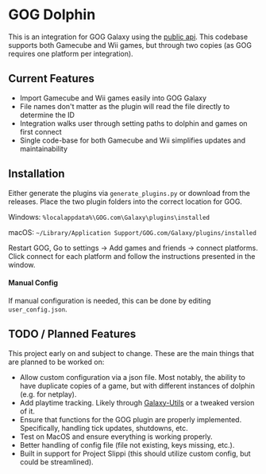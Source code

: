 # GOG Dolphin
This is an integration for GOG Galaxy using the [public api](https://github.com/gogcom/galaxy-integrations-python-api).
This codebase supports both Gamecube and Wii games, but through two copies (as GOG requires one platform per integration).

## Current Features
* Import Gamecube and Wii games easily into GOG Galaxy
* File names don't matter as the plugin will read the file directly to determine the ID
* Integration walks user through setting paths to dolphin and games on first connect
* Single code-base for both Gamecube and Wii simplifies updates and maintainability


## Installation
Either generate the plugins via `generate_plugins.py` or download from the releases.
Place the two plugin folders into the correct location for GOG.

Windows: `%localappdata%\GOG.com\Galaxy\plugins\installed`

macOS: `~/Library/Application Support/GOG.com/Galaxy/plugins/installed`

Restart GOG, Go to settings -> Add games and friends -> connect platforms.
Click connect for each platform and follow the instructions presented in the window.

#### Manual Config
If manual configuration is needed, this can be done by editing `user_config.json`.

## TODO / Planned Features
This project early on and subject to change.
These are the main things that are planned to be worked on:

* Allow custom configuration via a json file. 
Most notably, the ability to have duplicate copies of a game, but with different instances of dolphin (e.g. for netplay).
* Add playtime tracking.
Likely through [Galaxy-Utils](https://github.com/tylerbrawl/Galaxy-Utils) or a tweaked version of it.
* Ensure that functions for the GOG plugin are properly implemented.
Specifically, handling tick updates, shutdowns, etc.
* Test on MacOS and ensure everything is working properly.
* Better handling of config file (file not existing, keys missing, etc.).
* Built in support for Project Slippi (this should utilize custom config, but could be streamlined). 
